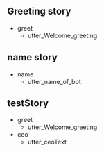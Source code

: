 
## Greeting story
* greet
  - utter_Welcome_greeting

## name story
* name
  - utter_name_of_bot

## testStory
* greet
  - utter_Welcome_greeting
* ceo
  - utter_ceoText
